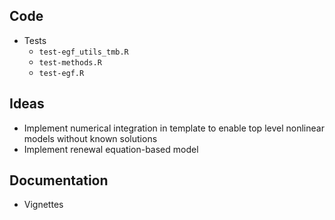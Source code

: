 ## Code
* Tests
  - `test-egf_utils_tmb.R`
  - `test-methods.R`
  - `test-egf.R`
  
## Ideas
* Implement numerical integration in template to enable 
  top level nonlinear models without known solutions
* Implement renewal equation-based model

## Documentation
* Vignettes
